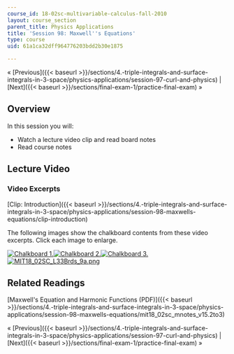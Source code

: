 ```yaml
---
course_id: 18-02sc-multivariable-calculus-fall-2010
layout: course_section
parent_title: Physics Applications
title: 'Session 98: Maxwell''s Equations'
type: course
uid: 61a1ca32dff964776203bdd2b30e1875

---
```


« [Previous]({{< baseurl >}}/sections/4.-triple-integrals-and-surface-integrals-in-3-space/physics-applications/session-97-curl-and-physics) | [Next]({{< baseurl >}}/sections/final-exam-1/practice-final-exam) »

Overview
--------

In this session you will:

*   Watch a lecture video clip and read board notes
*   Read course notes

Lecture Video
-------------

### Video Excerpts

[Clip: Introduction]({{< baseurl >}}/sections/4.-triple-integrals-and-surface-integrals-in-3-space/physics-applications/session-98-maxwells-equations/clip-introduction)

The following images show the chalkboard contents from these video excerpts. Click each image to enlarge.

[![Chalkboard 1.](/coursemedia/18-02sc-multivariable-calculus-fall-2010/81f314840a004be3833ffae5303fa852_MIT18_02SC_L33Brds_6a.png)](/coursemedia/18-02sc-multivariable-calculus-fall-2010/669af3fa6ae823425fa3acbab984457f_MIT18_02SC_L33Brds_6.png "Open in a new window.")[![Chalkboard 2.](/coursemedia/18-02sc-multivariable-calculus-fall-2010/c9d63cabf8903f6d111a6cefa8e9c87d_MIT18_02SC_L33Brds_7a.png)](/coursemedia/18-02sc-multivariable-calculus-fall-2010/b962f642b6b246ce78de29a91881b7ba_MIT18_02SC_L33Brds_7.png "Open in a new window.")[![Chalkboard 3.](/coursemedia/18-02sc-multivariable-calculus-fall-2010/60e7a8e92f0fd819057e17959c264043_MIT18_02SC_L33Brds_8a.png)](/coursemedia/18-02sc-multivariable-calculus-fall-2010/7e8911a24e994492402c4f24058e27e6_MIT18_02SC_L33Brds_8.png "Open in a new window.")[![MIT18_02SC_L33Brds_9a.png](/coursemedia/18-02sc-multivariable-calculus-fall-2010/fc2a85bbff81f61d1e3e1cf1c64f309e_MIT18_02SC_L33Brds_9a.png)](/coursemedia/18-02sc-multivariable-calculus-fall-2010/902d2739b975053ec07a81813bd04dc4_MIT18_02SC_L33Brds_9.png "Open in a new window.")

Related Readings
----------------

[Maxwell's Equation and Harmonic Functions (PDF)]({{< baseurl >}}/sections/4.-triple-integrals-and-surface-integrals-in-3-space/physics-applications/session-98-maxwells-equations/mit18_02sc_mnotes_v15.2to3)

« [Previous]({{< baseurl >}}/sections/4.-triple-integrals-and-surface-integrals-in-3-space/physics-applications/session-97-curl-and-physics) | [Next]({{< baseurl >}}/sections/final-exam-1/practice-final-exam) »